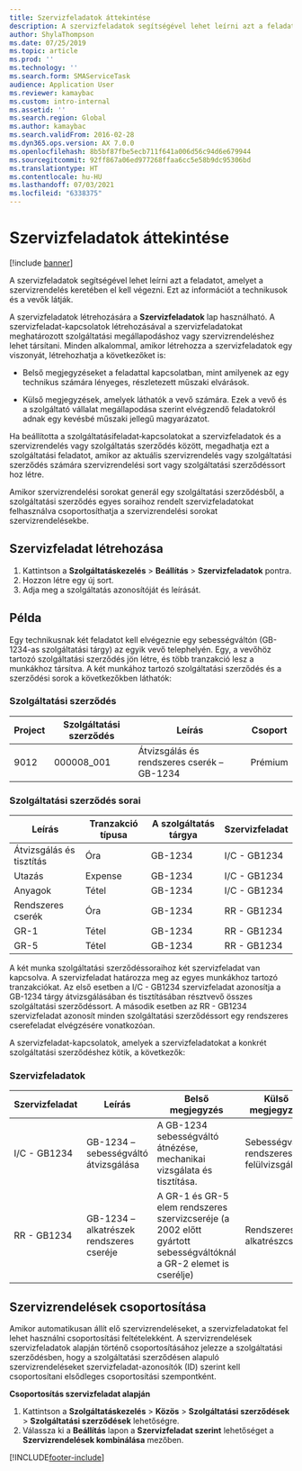 ```yaml
---
title: Szervizfeladatok áttekintése
description: A szervizfeladatok segítségével lehet leírni azt a feladatot, amelyet a szervizrendelés keretében el kell végezni. Ezt az információt a technikusok és a vevők látják.
author: ShylaThompson
ms.date: 07/25/2019
ms.topic: article
ms.prod: ''
ms.technology: ''
ms.search.form: SMAServiceTask
audience: Application User
ms.reviewer: kamaybac
ms.custom: intro-internal
ms.assetid: ''
ms.search.region: Global
ms.author: kamaybac
ms.search.validFrom: 2016-02-28
ms.dyn365.ops.version: AX 7.0.0
ms.openlocfilehash: 8b5bf87fbe5ecb711f641a006d56c94d6e679944
ms.sourcegitcommit: 92ff867a06ed977268ffaa6cc5e58b9dc95306bd
ms.translationtype: HT
ms.contentlocale: hu-HU
ms.lasthandoff: 07/03/2021
ms.locfileid: "6338375"
---
```

# <a name="service-tasks-overview"></a>Szervizfeladatok áttekintése

[!include [banner](../includes/banner.md)]

A szervizfeladatok segítségével lehet leírni azt a feladatot, amelyet a szervizrendelés keretében el kell végezni.
Ezt az információt a technikusok és a vevők látják.

A szervizfeladatok létrehozására a **Szervizfeladatok** lap használható. A szervizfeladat-kapcsolatok létrehozásával a szervizfeladatokat meghatározott szolgáltatási megállapodáshoz vagy szervizrendeléshez lehet társítani. Minden alkalommal, amikor létrehozza a szervizfeladatok egy viszonyát, létrehozhatja a következőket is:

-  Belső megjegyzéseket a feladattal kapcsolatban, mint amilyenek az egy technikus számára lényeges, részletezett műszaki elvárások.

-  Külső megjegyzések, amelyek láthatók a vevő számára. Ezek a vevő és a szolgáltató vállalat megállapodása szerint elvégzendő feladatokról adnak egy kevésbé műszaki jellegű magyarázatot.

Ha beállította a szolgáltatásifeladat‑kapcsolatokat a szervizfeladatok és a szervizrendelés vagy szolgáltatás szerződés között, megadhatja ezt a szolgáltatási feladatot, amikor az aktuális szervizrendelés vagy szolgáltatási szerződés számára szervizrendelési sort vagy szolgáltatási szerződéssort hoz létre.

Amikor szervizrendelési sorokat generál egy szolgáltatási szerződésből, a szolgáltatási szerződés egyes soraihoz rendelt szervizfeladatokat felhasználva csoportosíthatja a szervizrendelési sorokat szervizrendelésekbe.

## <a name="create-a-service-task"></a>Szervizfeladat létrehozása

1. Kattintson a **Szolgáltatáskezelés** \> **Beállítás** \> **Szervizfeladatok** pontra.
2. Hozzon létre egy új sort.
3. Adja meg a szolgáltatás azonosítóját és leírását.

## <a name="example"></a>Példa

Egy technikusnak két feladatot kell elvégeznie egy sebességváltón (GB-1234-as szolgáltatási tárgy) az egyik vevő telephelyén. Egy, a vevőhöz tartozó szolgáltatási szerződés jön létre, és több tranzakció lesz a munkákhoz társítva. A két munkához tartozó szolgáltatási szerződés és a szerződési sorok a következőkben láthatók:

### <a name="service-agreement"></a>Szolgáltatási szerződés

| Project | Szolgáltatási szerződés | Leírás                                  | Csoport   |
|---------|-------------------|----------------------------------------------|---------|
| 9012    | 000008\_001       | Átvizsgálás és rendszeres cserék – GB-1234 | Prémium |

### <a name="service-agreement-lines"></a>Szolgáltatási szerződés sorai

| Leírás             | Tranzakció típusa | A szolgáltatás tárgya | Szervizfeladat |
|-------------------------|------------------|----------------|--------------|
| Átvizsgálás és tisztítás | Óra             | GB-1234        | I/C - GB1234 |
| Utazás                  | Expense          | GB-1234        | I/C - GB1234 |
| Anyagok               | Tétel             | GB-1234        | I/C - GB1234 |
| Rendszeres cserék     | Óra             | GB-1234        | RR - GB1234  |
| GR-1                    | Tétel             | GB-1234        | RR - GB1234  |
| GR-5                    | Tétel             | GB-1234        | RR - GB1234  |

A két munka szolgáltatási szerződéssoraihoz két szervizfeladat van kapcsolva. A szervizfeladat határozza meg az egyes munkákhoz tartozó tranzakciókat. Az első esetben a I/C - GB1234 szervizfeladat azonosítja a GB-1234 tárgy átvizsgálásában és tisztításában résztvevő összes szolgáltatási szerződéssort. A második esetben az RR - GB1234 szervizfeladat azonosít minden szolgáltatási szerződéssort egy rendszeres cserefeladat elvégzésére vonatkozóan.

A szervizfeladat-kapcsolatok, amelyek a szervizfeladatokat a konkrét szolgáltatási szerződéshez kötik, a következők:

### <a name="service-tasks"></a>Szervizfeladatok

| Szervizfeladat | Leírás                             | Belső megjegyzés                                                                                                                 | Külső megjegyzés                 |
|--------------|-----------------------------------------|-------------------------------------------------------------------------------------------------------------------------------|-------------------------------|
| I/C - GB1234 | GB-1234 – sebességváltó átvizsgálása           | A GB-1234 sebességváltó átnézése, mechanikai vizsgálata és tisztítása.                                                              | Sebességváltó rendszeres felülvizsgálata |
| RR - GB1234  | GB-1234 – alkatrészek rendszeres cseréje | A GR-1 és GR-5 elem rendszeres szervizcseréje (a 2002 előtt gyártott sebességváltóknál a GR-2 elemet is cserélje) | Rendszeres alkatrészcsere  |

## <a name="group-service-orders"></a>Szervizrendelések csoportosítása

Amikor automatikusan állít elő szervizrendeléseket, a szervizfeladatokat fel lehet használni csoportosítási feltételekként. A szervizrendelések szervizfeladatok alapján történő csoportosításához jelezze a szolgáltatási szerződésben, hogy a szolgáltatási szerződésen alapuló szervizrendeléseket szervizfeladat-azonosítók (ID) szerint kell csoportosítani elsődleges csoportosítási szempontként.

**Csoportosítás szervizfeladat alapján**

1. Kattintson a **Szolgáltatáskezelés** \> **Közös** \> **Szolgáltatási szerződések** \> **Szolgáltatási szerződések** lehetőségre.
2. Válassza ki a **Beállítás** lapon a **Szervizfeladat szerint** lehetőséget a **Szervizrendelések kombinálása** mezőben.




[!INCLUDE[footer-include](../../includes/footer-banner.md)]